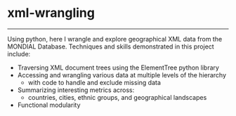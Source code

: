 # xml-wrangling
***
Using python, here I wrangle and explore geographical XML data from the MONDIAL Database. Techniques and skills demonstrated in this project include:
+ Traversing XML document trees using the ElementTree python library
+ Accessing and wrangling various data at multiple levels of the hierarchy
  + with code to handle and exclude missing data
+ Summarizing interesting metrics across:
  + countries, cities, ethnic groups, and geographical landscapes
+ Functional modularity
